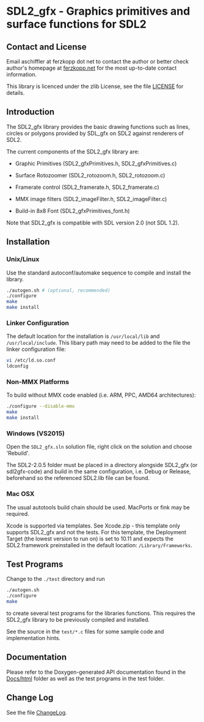 # SDL2_gfx - Graphics primitives and surface functions for SDL2

## Contact and License

Email aschiffler at ferzkopp dot net to contact the author or better
check author's homepage at [ferzkopp.net](http://www.ferzkopp.net) for
the most up-to-date contact information.

This library is licenced under the zlib License, see the file
[LICENSE](LICENSE) for details.

## Introduction

The SDL2_gfx library provides the basic drawing functions such as lines,
circles or polygons provided by SDL_gfx on SDL2 against renderers of
SDL2.

The current components of the SDL2_gfx library are:

- Graphic Primitives (SDL2_gfxPrimitives.h, SDL2_gfxPrimitives.c)

- Surface Rotozoomer (SDL2_rotozoom.h, SDL2_rotozoom.c)

- Framerate control (SDL2_framerate.h, SDL2_framerate.c)

- MMX image filters (SDL2_imageFilter.h, SDL2_imageFilter.c)

- Build-in 8x8 Font (SDL2_gfxPrimitives_font.h)

Note that SDL2_gfx is compatible with SDL version 2.0 (not SDL 1.2).

## Installation

### Unix/Linux

Use the standard autoconf/automake sequence to compile and install the library. 

```bash
./autogen.sh # (optional, recommended)
./configure
make
make install
```

### Linker Configuration

The default location for the installation is `/usr/local/lib` and
`/usr/local/include`.  This libary path may need to be added to the file
the linker configuration file:

```bash
vi /etc/ld.so.conf
ldconfig
```

### Non-MMX Platforms

To build without MMX code enabled (i.e. ARM, PPC, AMD64 architectures):

```bash
./configure --disable-mmx
make
make install
```

### Windows (VS2015)

Open the `SDL2_gfx.sln` solution file, right click on the solution and
choose 'Rebuild'.

The SDL2-2.0.5 folder must be placed in a directory alongside SDL2_gfx
(or sdl2gfx-code) and build in the same configuration, i.e. Debug or
Release, beforehand so the referenced SDL2.lib file can be found.

### Mac OSX

The usual autotools build chain should be used. MacPorts or fink may be
required.

Xcode is supported via templates. See Xcode.zip - this template only
supports SDL2_gfx and not the tests. For this template, the Deployment
Target (the lowest version to run on) is set to 10.11 and expects the
SDL2.framework preinstalled in the default location:
`/Library/Frameworks`.

## Test Programs

Change to the `./test` directory and run

```bash
./autogen.sh
./configure
make
```

to create several test programs for the libraries functions.  This
requires the SDL2_gfx library to be previously compiled and installed.

See the source in the `test/*.c` files for some sample code and
implementation hints.

## Documentation

Please refer to the Doxygen-generated API documentation found in the
[Docs/html](Docs/html) folder as well as the test programs in the test
folder.

## Change Log

See the file [ChangeLog](ChangeLog).
